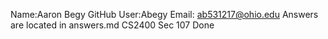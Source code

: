 Name:Aaron Begy
GitHub User:Abegy
Email: ab531217@ohio.edu
Answers are located in answers.md
CS2400 Sec 107
Done